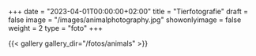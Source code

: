 +++
date = "2023-04-01T00:00:00+02:00"
title = "Tierfotografie"
draft = false
image = "/images/animalphotography.jpg"
showonlyimage = false
weight = 2
type = "foto"
+++

{{< gallery gallery_dir="/fotos/animals" >}}

